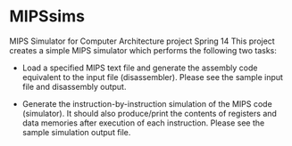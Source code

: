 MIPSsims
========

MIPS Simulator for Computer Architecture project Spring 14
This project creates a simple MIPS simulator which performs the following two tasks:

-    Load  a  specified  MIPS  text  file and  generate  the  assembly  code  equivalent  to  the  input  file  (disassembler). Please see the sample input file and disassembly output. 

-   Generate  the  instruction-by-instruction  simulation  of  the  MIPS  code  (simulator).  It  should  also  produce/print  the contents of  registers  and  data memories  after execution of each instruction.  Please see  the sample simulation output file.
